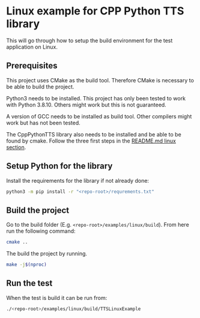 # Linux example for CPP Python TTS library

This will go through how to setup the build environment for the test application on Linux.

## Prerequisites

This project uses CMake as the build tool. Therefore CMake is necessary to be able to build the project.

Python3 needs to be installed. This project has only been tested to work with Python 3.8.10. Others might work but this is not guaranteed.

A version of GCC needs to be installed as build tool. Other compilers might work but has not been tested.

The CppPythonTTS library also needs to be installed and be able to be found by cmake. Follow the three first steps in the [README.md linux section](/README.md#linux).

## Setup Python for the library

Install the requirements for the library if not already done:

```bash
python3 -m pip install -r "<repo-root>/requrements.txt"
```

## Build the project

Go to the build folder (E.g. `<repo-root>/examples/linux/build`). From here run the following command:

```bash
cmake ..
```

The build the project by running.

```bash
make -j$(nproc)
```

## Run the test

When the test is build it can be run from:

```bash
./<repo-root>/examples/linux/build/TTSLinuxExample
```
